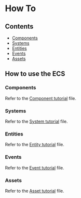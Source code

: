 # How To
## Contents
- [Components](#components)
- [Systems](#systems)
- [Entities](#entities)
- [Events](#events)
- [Assets](#assets)

## How to use the ECS
### Components
Refer to the [Component tutorial](./HowTo+Component.md) file.
### Systems
Refer to the [System tutorial](./HowTo+System.md) file.
### Entities
Refer to the [Entity tutorial](./HowTo+Entity.md) file.
### Events
Refer to the [Event tutorial](./HowTo+Event.md) file.
### Assets
Refer to the [Asset tutorial](./HowTo+Asset.md) file.
